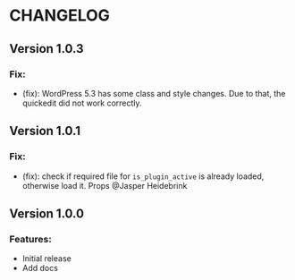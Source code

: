 # CHANGELOG

## Version 1.0.3
### Fix:
* (fix): WordPress 5.3 has some class and style changes. Due to that, the quickedit did not work correctly.

## Version 1.0.1
### Fix:
* (fix): check if required file for ```is_plugin_active``` is already loaded, otherwise load it. Props @Jasper Heidebrink

## Version 1.0.0

### Features:
* Initial release
* Add docs
